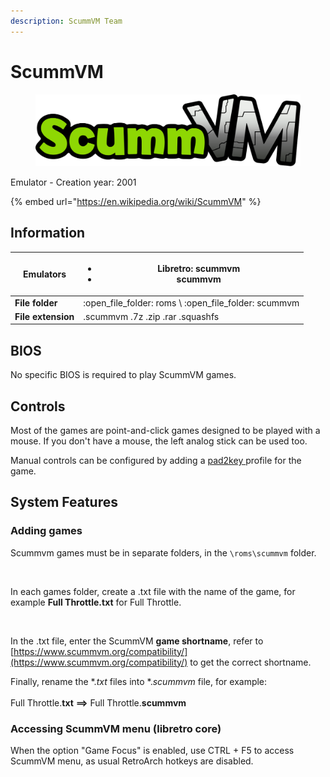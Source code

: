 ```yaml
---
description: ScummVM Team
---
```


# ScummVM

<figure><img src="https://raw.githubusercontent.com/fabricecaruso/es-theme-carbon/5149a33eed46b2af638b06119397d4023b75131f/art/logos/scummvm.svg" alt=""><figcaption></figcaption></figure>

Emulator - Creation year: 2001

{% embed url="https://en.wikipedia.org/wiki/ScummVM" %}

## Information

| **Emulators**      | <ul><li>Libretro: scummvm</li><li>scummvm</li></ul>      |
| ------------------ | -------------------------------------------------------- |
| **File folder**    | :open\_file\_folder: roms \ :open\_file\_folder: scummvm |
| **File extension** | .scummvm .7z .zip .rar .squashfs                         |

## BIOS

No specific BIOS is required to play ScummVM games.

## Controls

Most of the games are point-and-click games designed to be played with a mouse. If you don't have a mouse, the left analog stick can be used too.

Manual controls can be configured by adding a [pad2key ](../../../controllers/pad2key.md)profile for the game.

## System Features

### Adding games

Scummvm games must be in separate folders, in the `\roms\scummvm` folder.

<figure><img src="https://i.imgur.com/qfDZ5Np.png" alt=""><figcaption></figcaption></figure>

In each games folder, create a .txt file with the name of the game, for example **Full Throttle.txt** for Full Throttle.

<figure><img src="https://i.imgur.com/zNotr1I.png" alt=""><figcaption></figcaption></figure>

In the .txt file, enter the ScummVM **game shortname**, refer to [https://www.scummvm.org/compatibility/](https://www.scummvm.org/compatibility/) to get the correct shortname.

Finally, rename the \*._txt_ files into \*._scummvm_ file, for example:\
\
Full Throttle.**txt**  **==>** Full Throttle.**scummvm**

### Accessing ScummVM menu (libretro core)

When the option "Game Focus" is enabled, use CTRL + F5 to access ScummVM menu, as usual RetroArch hotkeys are disabled.
